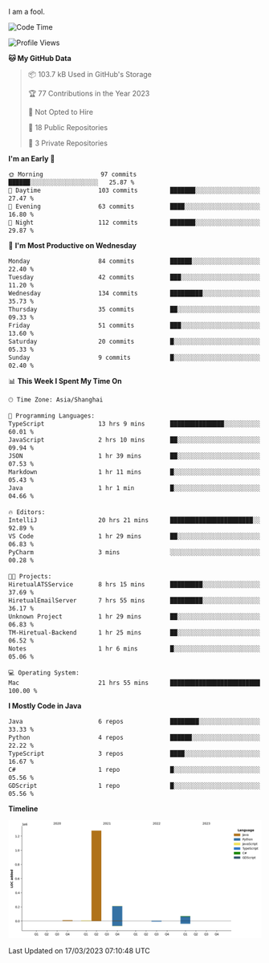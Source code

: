 I am a fool.

<!--START_SECTION:waka-->
![Code Time](http://img.shields.io/badge/Code%20Time-187%20hrs%2012%20mins-blue)

![Profile Views](http://img.shields.io/badge/Profile%20Views-8-blue)

**🐱 My GitHub Data** 

> 📦 103.7 kB Used in GitHub's Storage 
 > 
> 🏆 77 Contributions in the Year 2023
 > 
> 🚫 Not Opted to Hire
 > 
> 📜 18 Public Repositories 
 > 
> 🔑 3 Private Repositories 
 > 
**I'm an Early 🐤** 

```text
🌞 Morning                97 commits          ██████░░░░░░░░░░░░░░░░░░░   25.87 % 
🌆 Daytime                103 commits         ███████░░░░░░░░░░░░░░░░░░   27.47 % 
🌃 Evening                63 commits          ████░░░░░░░░░░░░░░░░░░░░░   16.80 % 
🌙 Night                  112 commits         ███████░░░░░░░░░░░░░░░░░░   29.87 % 
```
📅 **I'm Most Productive on Wednesday** 

```text
Monday                   84 commits          ██████░░░░░░░░░░░░░░░░░░░   22.40 % 
Tuesday                  42 commits          ███░░░░░░░░░░░░░░░░░░░░░░   11.20 % 
Wednesday                134 commits         █████████░░░░░░░░░░░░░░░░   35.73 % 
Thursday                 35 commits          ██░░░░░░░░░░░░░░░░░░░░░░░   09.33 % 
Friday                   51 commits          ███░░░░░░░░░░░░░░░░░░░░░░   13.60 % 
Saturday                 20 commits          █░░░░░░░░░░░░░░░░░░░░░░░░   05.33 % 
Sunday                   9 commits           █░░░░░░░░░░░░░░░░░░░░░░░░   02.40 % 
```


📊 **This Week I Spent My Time On** 

```text
🕑︎ Time Zone: Asia/Shanghai

💬 Programming Languages: 
TypeScript               13 hrs 9 mins       ███████████████░░░░░░░░░░   60.01 % 
JavaScript               2 hrs 10 mins       ██░░░░░░░░░░░░░░░░░░░░░░░   09.94 % 
JSON                     1 hr 39 mins        ██░░░░░░░░░░░░░░░░░░░░░░░   07.53 % 
Markdown                 1 hr 11 mins        █░░░░░░░░░░░░░░░░░░░░░░░░   05.43 % 
Java                     1 hr 1 min          █░░░░░░░░░░░░░░░░░░░░░░░░   04.66 % 

🔥 Editors: 
IntelliJ                 20 hrs 21 mins      ███████████████████████░░   92.89 % 
VS Code                  1 hr 29 mins        ██░░░░░░░░░░░░░░░░░░░░░░░   06.83 % 
PyCharm                  3 mins              ░░░░░░░░░░░░░░░░░░░░░░░░░   00.28 % 

🐱‍💻 Projects: 
HiretualATSService       8 hrs 15 mins       █████████░░░░░░░░░░░░░░░░   37.69 % 
HiretualEmailServer      7 hrs 55 mins       █████████░░░░░░░░░░░░░░░░   36.17 % 
Unknown Project          1 hr 29 mins        ██░░░░░░░░░░░░░░░░░░░░░░░   06.83 % 
TM-Hiretual-Backend      1 hr 25 mins        ██░░░░░░░░░░░░░░░░░░░░░░░   06.52 % 
Notes                    1 hr 6 mins         █░░░░░░░░░░░░░░░░░░░░░░░░   05.06 % 

💻 Operating System: 
Mac                      21 hrs 55 mins      █████████████████████████   100.00 % 
```

**I Mostly Code in Java** 

```text
Java                     6 repos             ████████░░░░░░░░░░░░░░░░░   33.33 % 
Python                   4 repos             ██████░░░░░░░░░░░░░░░░░░░   22.22 % 
TypeScript               3 repos             ████░░░░░░░░░░░░░░░░░░░░░   16.67 % 
C#                       1 repo              █░░░░░░░░░░░░░░░░░░░░░░░░   05.56 % 
GDScript                 1 repo              █░░░░░░░░░░░░░░░░░░░░░░░░   05.56 % 
```



**Timeline**

![Lines of Code chart](https://raw.githubusercontent.com/VeejaLiu/VeejaLiu/master/assets/bar_graph.png)


 Last Updated on 17/03/2023 07:10:48 UTC
<!--END_SECTION:waka-->
